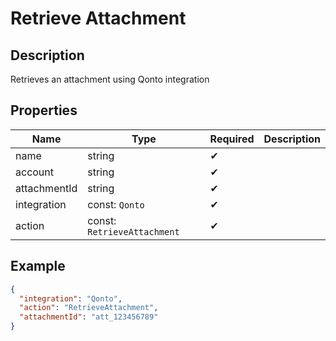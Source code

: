 # Retrieve Attachment

## Description

Retrieves an attachment using Qonto integration

## Properties

| Name         | Type                        | Required | Description |
| ------------ | --------------------------- | -------- | ----------- |
| name         | string                      | ✔       |             |
| account      | string                      | ✔       |             |
| attachmentId | string                      | ✔       |             |
| integration  | const: `Qonto`              | ✔       |             |
| action       | const: `RetrieveAttachment` | ✔       |             |

## Example

```json
{
  "integration": "Qonto",
  "action": "RetrieveAttachment",
  "attachmentId": "att_123456789"
}
```
